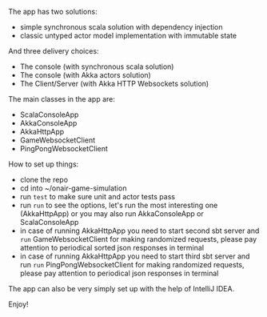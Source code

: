 
The app has two solutions:
  - simple synchronous scala solution with dependency injection
  - classic untyped actor model implementation with immutable state

And three delivery choices:
  - The console (with synchronous scala solution)
  - The console (with Akka actors solution)
  - The Client/Server (with Akka HTTP Websockets solution)

The main classes in the app are: 
  - ScalaConsoleApp
  - AkkaConsoleApp
  - AkkaHttpApp
  - GameWebsocketClient
  - PingPongWebsocketClient

How to set up things:
  - clone the repo
  - cd into ~/onair-game-simulation
  - run `test` to make sure unit and actor tests pass
  - run `run` to see the options, let's run the most interesting one (AkkaHttpApp) or you may also run AkkaConsoleApp or ScalaConsoleApp
  - in case of running AkkaHttpApp you need to start second sbt server and `run` GameWebsocketClient for making randomized requests, please pay attention to periodical sorted json responses in terminal
  - in case of running AkkaHttpApp you need to start third sbt server and run `run` PingPongWebsocketClient for making randomized requests, please pay attention to periodical json responses in terminal

The app can also be very simply set up with the help of IntelliJ IDEA.

Enjoy!